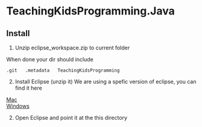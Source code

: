 TeachingKidsProgramming.Java
============================

## Install ##

1) Unzip eclipse_workspace.zip to current folder

When done your dir should include

`.git  
.metadata  
TeachingKidsProgramming` 

2) Install Eclipse (unzip it)
We are using a spefic version of eclipse, you can find it here

[Mac](http://www.ww.wc)  
[Windows](http://www.ww.wc)

2) Open Eclipse and point it at the this directory 




